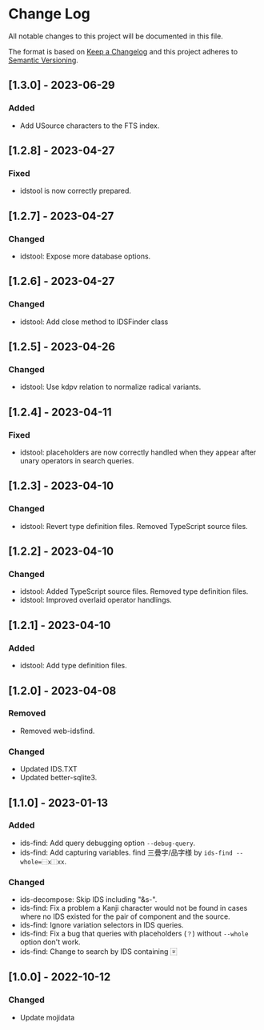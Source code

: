 # Change Log

All notable changes to this project will be documented in this file.

The format is based on [Keep a Changelog](http://keepachangelog.com/)
and this project adheres to [Semantic Versioning](http://semver.org/).

## [1.3.0] - 2023-06-29

### Added

- Add USource characters to the FTS index.

## [1.2.8] - 2023-04-27

### Fixed

- idstool is now correctly prepared.

## [1.2.7] - 2023-04-27

### Changed

- idstool: Expose more database options.

## [1.2.6] - 2023-04-27

### Changed

- idstool: Add close method to IDSFinder class

## [1.2.5] - 2023-04-26

### Changed

- idstool: Use kdpv relation to normalize radical variants.

## [1.2.4] - 2023-04-11

### Fixed

- idstool: placeholders are now correctly handled when they appear after unary
  operators in search queries.

## [1.2.3] - 2023-04-10

### Changed

- idstool: Revert type definition files. Removed TypeScript source files.

## [1.2.2] - 2023-04-10

### Changed

- idstool: Added TypeScript source files. Removed type definition files.
- idstool: Improved overlaid operator handlings.

## [1.2.1] - 2023-04-10

### Added

- idstool: Add type definition files.

## [1.2.0] - 2023-04-08

### Removed

- Removed web-idsfind.

### Changed

- Updated IDS.TXT
- Updated better-sqlite3.

## [1.1.0] - 2023-01-13

### Added

- ids-find: Add query debugging option `--debug-query`.
- ids-find: Add capturing variables. find 三疊字/品字様 by `ids-find --whole=⿱x⿰xx`.

### Changed

- ids-decompose: Skip IDS including "&s-".
- ids-find: Fix a problem a Kanji character would not be found in cases
    where no IDS existed for the pair of component and the source.
- ids-find: Ignore variation selectors in IDS queries.
- ids-find: Fix a bug that queries with placeholders (`？`) without `--whole` option don't work.
- ids-find: Change to search by IDS containing 〾

## [1.0.0] - 2022-10-12
### Changed
- Update mojidata
